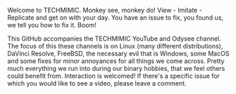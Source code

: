 Welcome to TECHMIMIC. Monkey see, monkey do! View - Imitate - Replicate and get on with your day.
You have an issue to fix, you found us, we tell you how to fix it. Boom!

This GitHub accompanies the TECHMIMIC YouTube and Odysee channel.
The focus of this these channels is on Linux (many different distributions), DaVinci Resolve, FreeBSD, the necessary evil that is Windows, some MacOS and some fixes for minor annoyances for all things we come across. Pretty much everything we run into during our binary hobbies, that we feel others could benefit from.
Interaction is welcomed! If there's a specific issue for which you would like to see a video, please leave a comment.

<!---
TECHMIMIC/TECHMIMIC is a ✨ special ✨ repository because its `README.md` (this file) appears on your GitHub profile.
You can click the Preview link to take a look at your changes.
--->
